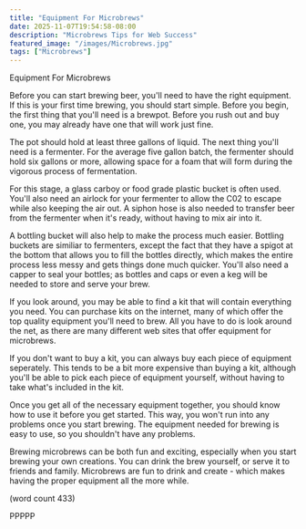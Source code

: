 ```yaml
---
title: "Equipment For Microbrews"
date: 2025-11-07T19:54:58-08:00
description: "Microbrews Tips for Web Success"
featured_image: "/images/Microbrews.jpg"
tags: ["Microbrews"]
---
```


Equipment For Microbrews

Before you can start brewing beer, you'll need to
have the right equipment.  If this is your first
time brewing, you should start simple.  Before 
you begin, the first thing that you'll need is a
brewpot.  Before you rush out and buy one, you 
may already have one that will work just fine.

The pot should hold at least three gallons of 
liquid.  The next thing you'll need is a fermenter.
For the average five gallon batch, the fermenter
should hold six gallons or more, allowing space
for a foam that will form during the vigorous
process of fermentation.

For this stage, a glass carboy or food grade
plastic bucket is often used.  You'll also need
an airlock for your fermenter to allow the C02
to escape while also keeping the air out.  A
siphon hose is also needed to transfer beer from
the fermenter when it's ready, without having
to mix air into it.

A bottling bucket will also help to make the
process much easier.  Bottling buckets are 
similiar to fermenters, except the fact that they
have a spigot at the bottom that allows you to
fill the bottles directly, which makes the 
entire process less messy and gets things done
much quicker.  You'll also need a capper to
seal your bottles; as bottles and caps or even
a keg will be needed to store and serve your
brew.

If you look around, you may be able to find a
kit that will contain everything you need.  You
can purchase kits on the internet, many of
which offer the top quality equipment you'll
need to brew.  All you have to do is look around
the net, as there are many different web sites
that offer equipment for microbrews.

If you don't want to buy a kit, you can always
buy each piece of equipment seperately.  This
tends to be a bit more expensive than buying
a kit, although you'll be able to pick each
piece of equipment yourself, without having to
take what's included in the kit.

Once you get all of the necessary equipment
together, you should know how to use it before
you get started.  This way, you won't run into
any problems once you start brewing.  The 
equipment needed for brewing is easy to use, so
you shouldn't have any problems.

Brewing microbrews can be both fun and exciting,
especially when you start brewing your own
creations.  You can drink the brew yourself,
or serve it to friends and family.  Microbrews
are fun to drink and create - which makes having
the proper equipment all the more while.

(word count 433)

PPPPP
